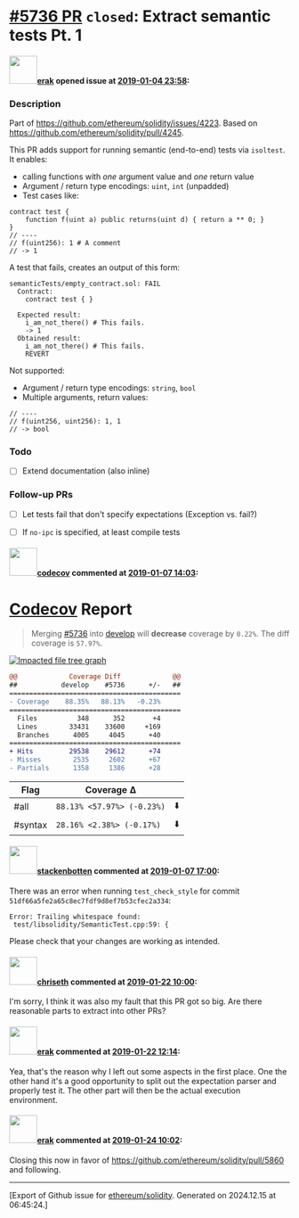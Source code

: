 # [\#5736 PR](https://github.com/ethereum/solidity/pull/5736) `closed`: Extract semantic tests Pt. 1

#### <img src="https://avatars.githubusercontent.com/u/20012009?u=61e903cf16bc5f3353db1d571401e2e71b6f61ed&v=4" width="50">[erak](https://github.com/erak) opened issue at [2019-01-04 23:58](https://github.com/ethereum/solidity/pull/5736):

### Description
Part of https://github.com/ethereum/solidity/issues/4223.
Based on https://github.com/ethereum/solidity/pull/4245.

This PR adds support for running semantic (end-to-end) tests via ``isoltest``. It enables:
- calling functions with *one* argument value and *one* return value
- Argument / return type encodings: ``uint``, ``int`` (unpadded) 
- Test cases like:
```
contract test {
    function f(uint a) public returns(uint d) { return a ** 0; }
}
// ----
// f(uint256): 1 # A comment
// -> 1
```
A test that fails, creates an output of this form:
```
semanticTests/empty_contract.sol: FAIL
  Contract:
    contract test { }

  Expected result:
    i_am_not_there() # This fails.
    -> 1
  Obtained result:
    i_am_not_there() # This fails.
    REVERT
``` 

Not supported:
- Argument / return type encodings: ``string``, ``bool``
- Multiple arguments, return values:
```
// ----
// f(uint256, uint256): 1, 1
// -> bool
```

### Todo
- [ ] Extend documentation (also inline)

### Follow-up PRs
- [ ] Let tests fail that don't specify expectations (Exception vs. fail?)
- [ ] If ``no-ipc`` is specified, at least compile tests


#### <img src="https://avatars.githubusercontent.com/in/254?v=4" width="50">[codecov](https://github.com/apps/codecov) commented at [2019-01-07 14:03](https://github.com/ethereum/solidity/pull/5736#issuecomment-451944070):

# [Codecov](https://codecov.io/gh/ethereum/solidity/pull/5736?src=pr&el=h1) Report
> Merging [#5736](https://codecov.io/gh/ethereum/solidity/pull/5736?src=pr&el=desc) into [develop](https://codecov.io/gh/ethereum/solidity/commit/7b66eb273d6e1c17882471f24333afd7e53de44e?src=pr&el=desc) will **decrease** coverage by `0.22%`.
> The diff coverage is `57.97%`.

[![Impacted file tree graph](https://codecov.io/gh/ethereum/solidity/pull/5736/graphs/tree.svg?width=650&token=87PGzVEwU0&height=150&src=pr)](https://codecov.io/gh/ethereum/solidity/pull/5736?src=pr&el=tree)

```diff
@@             Coverage Diff             @@
##           develop    #5736      +/-   ##
===========================================
- Coverage    88.35%   88.13%   -0.23%     
===========================================
  Files          348      352       +4     
  Lines        33431    33600     +169     
  Branches      4005     4045      +40     
===========================================
+ Hits         29538    29612      +74     
- Misses        2535     2602      +67     
- Partials      1358     1386      +28
```

| Flag | Coverage Δ | |
|---|---|---|
| #all | `88.13% <57.97%> (-0.23%)` | :arrow_down: |
| #syntax | `28.16% <2.38%> (-0.17%)` | :arrow_down: |

#### <img src="https://avatars.githubusercontent.com/u/44874361?v=4" width="50">[stackenbotten](https://github.com/stackenbotten) commented at [2019-01-07 17:00](https://github.com/ethereum/solidity/pull/5736#issuecomment-452004423):

There was an error when running `test_check_style` for commit `51df66a5fe2a65c8ec7fdf9d8ef7b53cfec2a334`:
```
Error: Trailing whitespace found:
 test/libsolidity/SemanticTest.cpp:59: { 

```
Please check that your changes are working as intended.

#### <img src="https://avatars.githubusercontent.com/u/9073706?v=4" width="50">[chriseth](https://github.com/chriseth) commented at [2019-01-22 10:00](https://github.com/ethereum/solidity/pull/5736#issuecomment-456340138):

I'm sorry, I think it was also my fault that this PR got so big. Are there reasonable parts to extract into other PRs?

#### <img src="https://avatars.githubusercontent.com/u/20012009?u=61e903cf16bc5f3353db1d571401e2e71b6f61ed&v=4" width="50">[erak](https://github.com/erak) commented at [2019-01-22 12:14](https://github.com/ethereum/solidity/pull/5736#issuecomment-456378530):

Yea, that's the reason why I left out some aspects in the first place. One the other hand it's a good opportunity to split out the expectation parser and properly test it. The other part will then be the actual execution environment.

#### <img src="https://avatars.githubusercontent.com/u/20012009?u=61e903cf16bc5f3353db1d571401e2e71b6f61ed&v=4" width="50">[erak](https://github.com/erak) commented at [2019-01-24 10:02](https://github.com/ethereum/solidity/pull/5736#issuecomment-457138742):

Closing this now in favor of https://github.com/ethereum/solidity/pull/5860 and following.


-------------------------------------------------------------------------------



[Export of Github issue for [ethereum/solidity](https://github.com/ethereum/solidity). Generated on 2024.12.15 at 06:45:24.]
